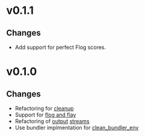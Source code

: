 # v0.1.1

## Changes
* Add support for perfect Flog scores.

# v0.1.0

## Changes
* Refactoring for [cleanup](https://github.com/Sage/fudge/pull/53)
* Support for [flog and flay](https://github.com/Sage/fudge/pull/51)
* Refactoring of [output](https://github.com/Sage/fudge/pull/55) [streams](https://github.com/Sage/fudge/pull/50)
* Use bundler implmentation for [clean_bundler_env](https://github.com/Sage/fudge/pull/44)
